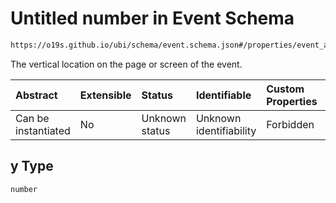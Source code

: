 # Untitled number in Event Schema

```txt
https://o19s.github.io/ubi/schema/event.schema.json#/properties/event_attributes/properties/position/oneOf/1/properties/xy/properties/y
```

The vertical location on the page or screen of the event.

| Abstract            | Extensible | Status         | Identifiable            | Custom Properties | Additional Properties | Access Restrictions | Defined In                                                                |
| :------------------ | :--------- | :------------- | :---------------------- | :---------------- | :-------------------- | :------------------ | :------------------------------------------------------------------------ |
| Can be instantiated | No         | Unknown status | Unknown identifiability | Forbidden         | Allowed               | none                | [event.schema.json\*](../../out/event.schema.json "open original schema") |

## y Type

`number`

